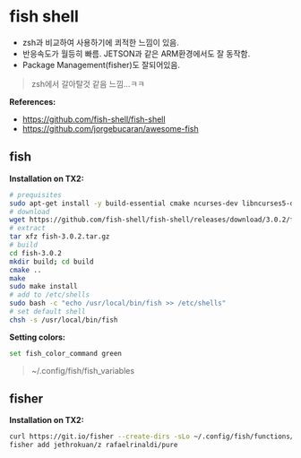 # fish shell

* zsh과 비교하여 사용하기에 쾨적한 느낌이 있음. 
* 반응속도가 월등히 빠름. JETSON과 같은 ARM환경에서도 잘 동작함.
* Package Management(fisher)도 잘되어있음.
> zsh에서 갈아탈것 같음 느낌...ㅋㅋ

**References:**

* https://github.com/fish-shell/fish-shell
* https://github.com/jorgebucaran/awesome-fish

## fish

**Installation on TX2:**

```sh
# prequisites
sudo apt-get install -y build-essential cmake ncurses-dev libncurses5-dev libpcre2-dev gettext
# download
wget https://github.com/fish-shell/fish-shell/releases/download/3.0.2/fish-3.0.2.tar.gz
# extract
tar xfz fish-3.0.2.tar.gz
# build
cd fish-3.0.2
mkdir build; cd build
cmake ..
make
sudo make install
# add to /etc/shells
sudo bash -c "echo /usr/local/bin/fish >> /etc/shells"
# set default shell
chsh -s /usr/local/bin/fish
```

**Setting colors:**

```sh
set fish_color_command green
```

> ~/.config/fish/fish_variables

## fisher

**Installation on TX2:**

```sh
curl https://git.io/fisher --create-dirs -sLo ~/.config/fish/functions/fisher.fish
fisher add jethrokuan/z rafaelrinaldi/pure
```
